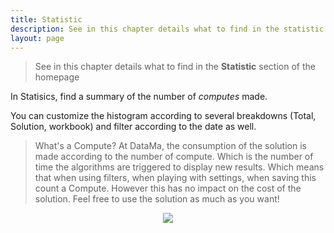 ```yaml
---
title: Statistic
description: See in this chapter details what to find in the statistic section of the homepage
layout: page
---
```


> See in this chapter details what to find in the **Statistic** section of the homepage

In Statisics, find a summary of the number of <i>computes</i> made.

You can customize the histogram according to several breakdowns (Total, Solution, workbook) and filter according to the date as well.

> What's a Compute?
At DataMa, the consumption of the solution is made according to the number of compute. Which is the number of time the algorithms are triggered to display new results. Which means that when using filters, when playing with settings, when saving this count a Compute. However this has no impact on the cost of the solution. Feel free to use the solution as much as you want! 

<center><img src="{{site.url}}/{{site.baseurl}}/core_app/new/interface/homepage/admin/images/statistic.jpg"/></center>
